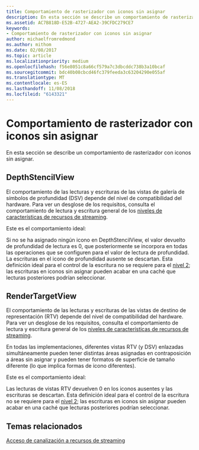 ```yaml
---
title: Comportamiento de rasterizador con iconos sin asignar
description: En esta sección se describe un comportamiento de rasterizador con iconos sin asignar.
ms.assetid: AC7B818D-E52B-4727-AEA2-39CFDC279CE7
keywords:
- Comportamiento de rasterizador con iconos sin asignar
author: michaelfromredmond
ms.author: mithom
ms.date: 02/08/2017
ms.topic: article
ms.localizationpriority: medium
ms.openlocfilehash: f56e8051c8a66cf579a7c3dbcddc738b3a10bcaf
ms.sourcegitcommit: bdc40b08cbcd46fc379feeda3c63204290e055af
ms.translationtype: MT
ms.contentlocale: es-ES
ms.lasthandoff: 11/08/2018
ms.locfileid: "6143321"
---
```

# <a name="span-iddirect3dconceptsrasterizerbehaviorwithnon-mappedtilesspanrasterizer-behavior-with-non-mapped-tiles"></a><span id="direct3dconcepts.rasterizer_behavior_with_non-mapped_tiles"></span>Comportamiento de rasterizador con iconos sin asignar


En esta sección se describe un comportamiento de rasterizador con iconos sin asignar.

## <a name="span-iddepthstencilviewspanspan-iddepthstencilviewspanspan-iddepthstencilviewspandepthstencilview"></a><span id="DepthStencilView"></span><span id="depthstencilview"></span><span id="DEPTHSTENCILVIEW"></span>DepthStencilView


El comportamiento de las lecturas y escrituras de las vistas de galería de símbolos de profundidad (DSV) depende del nivel de compatibilidad del hardware. Para ver un desglose de los requisitos, consulta el comportamiento de lectura y escritura general de los [niveles de características de recursos de streaming](streaming-resources-features-tiers.md).

Este es el comportamiento ideal:

Si no se ha asignado ningún icono en DepthStencilView, el valor devuelto de profundidad de lectura es 0, que posteriormente se incorpora en todas las operaciones que se configuren para el valor de lectura de profundidad. La escrituras en el icono de profundidad ausente se descartan. Esta definición ideal para el control de la escritura no se requiere para el [nivel 2](tier-2.md); las escrituras en iconos sin asignar pueden acabar en una caché que lecturas posteriores podrían seleccionar.

## <a name="span-idrendertargetviewspanspan-idrendertargetviewspanspan-idrendertargetviewspanrendertargetview"></a><span id="RenderTargetView"></span><span id="rendertargetview"></span><span id="RENDERTARGETVIEW"></span>RenderTargetView


El comportamiento de las lecturas y escrituras de las vistas de destino de representación (RTV) depende del nivel de compatibilidad del hardware. Para ver un desglose de los requisitos, consulta el comportamiento de lectura y escritura general de los [niveles de características de recursos de streaming](streaming-resources-features-tiers.md).

En todas las implementaciones, diferentes vistas RTV (y DSV) enlazadas simultáneamente pueden tener distintas áreas asignadas en contraposición a áreas sin asignar y pueden tener formatos de superficie de tamaño diferente (lo que implica formas de icono diferentes).

Este es el comportamiento ideal:

Las lecturas de vistas RTV devuelven 0 en los iconos ausentes y las escrituras se descartan. Esta definición ideal para el control de la escritura no se requiere para el [nivel 2](tier-2.md); las escrituras en iconos sin asignar pueden acabar en una caché que lecturas posteriores podrían seleccionar.

## <a name="span-idrelated-topicsspanrelated-topics"></a><span id="related-topics"></span>Temas relacionados


[Acceso de canalización a recursos de streaming](pipeline-access-to-streaming-resources.md)

 

 




